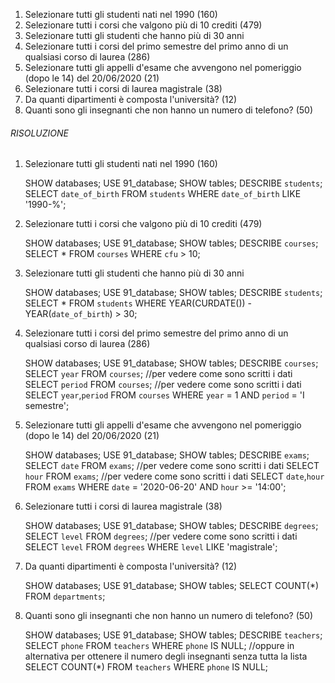 1. Selezionare tutti gli studenti nati nel 1990 (160)
2. Selezionare tutti i corsi che valgono più di 10 crediti (479)
3. Selezionare tutti gli studenti che hanno più di 30 anni
4. Selezionare tutti i corsi del primo semestre del primo anno di un qualsiasi corso di
   laurea (286)
5. Selezionare tutti gli appelli d'esame che avvengono nel pomeriggio (dopo le 14) del
   20/06/2020 (21)
6. Selezionare tutti i corsi di laurea magistrale (38)
7. Da quanti dipartimenti è composta l'università? (12)
8. Quanti sono gli insegnanti che non hanno un numero di telefono? (50)

###### RISOLUZIONE

1.  Selezionare tutti gli studenti nati nel 1990 (160)

    SHOW databases;
    USE 91_database;
    SHOW tables;
    DESCRIBE `students`;
    SELECT `date_of_birth` FROM `students` WHERE `date_of_birth` LIKE '1990-%';

2.  Selezionare tutti i corsi che valgono più di 10 crediti (479)

    SHOW databases;
    USE 91_database;
    SHOW tables;
    DESCRIBE `courses`;
    SELECT \* FROM `courses` WHERE `cfu` > 10;

3.  Selezionare tutti gli studenti che hanno più di 30 anni

    SHOW databases;
    USE 91_database;
    SHOW tables;
    DESCRIBE `students`;
    SELECT \* FROM `students` WHERE YEAR(CURDATE()) - YEAR(`date_of_birth`) > 30;

4.  Selezionare tutti i corsi del primo semestre del primo anno di un qualsiasi corso di
    laurea (286)

    SHOW databases;
    USE 91_database;
    SHOW tables;
    DESCRIBE `courses`;
    SELECT `year` FROM `courses`; //per vedere come sono scritti i dati
    SELECT `period` FROM `courses`; //per vedere come sono scritti i dati
    SELECT `year`,`period` FROM `courses` WHERE `year` = 1 AND `period` = 'I semestre';

5. Selezionare tutti gli appelli d'esame che avvengono nel pomeriggio (dopo le 14) del
   20/06/2020 (21)

    SHOW databases;
    USE 91_database;
    SHOW tables;
    DESCRIBE `exams`;
    SELECT `date` FROM `exams`; //per vedere come sono scritti i dati
    SELECT `hour` FROM `exams`; //per vedere come sono scritti i dati
    SELECT `date`,`hour` FROM `exams` WHERE `date` = '2020-06-20' AND `hour` >= '14:00';

6. Selezionare tutti i corsi di laurea magistrale (38)

    SHOW databases;
    USE 91_database;
    SHOW tables;
    DESCRIBE `degrees`;
    SELECT `level` FROM `degrees`; //per vedere come sono scritti i dati
    SELECT `level` FROM `degrees` WHERE `level` LIKE 'magistrale';

7. Da quanti dipartimenti è composta l'università? (12)

    SHOW databases;
    USE 91_database;
    SHOW tables;
    SELECT COUNT(*) FROM `departments`;

8. Quanti sono gli insegnanti che non hanno un numero di telefono? (50)

    SHOW databases;
    USE 91_database;
    SHOW tables;
    DESCRIBE `teachers`;
    SELECT `phone` FROM `teachers` WHERE `phone` IS NULL;
    //oppure in alternativa per ottenere il numero degli insegnanti senza tutta la lista
    SELECT COUNT(*) FROM `teachers` WHERE `phone` IS NULL;
